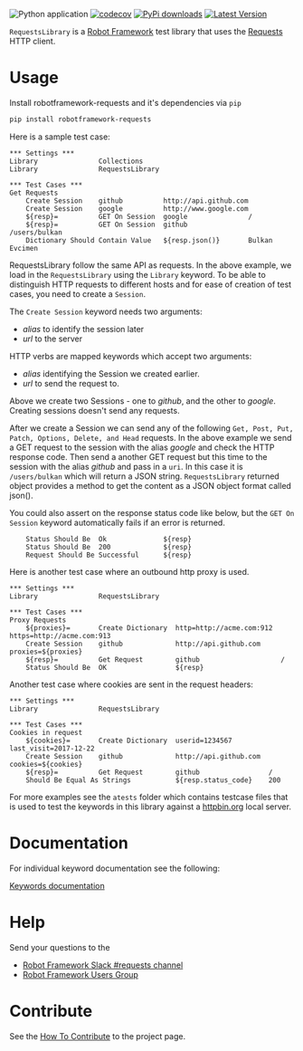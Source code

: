 ![Python application](https://github.com/MarketSquare/robotframework-requests/workflows/Python%20application/badge.svg?branch=master)
[![codecov](https://codecov.io/gh/MarketSquare/robotframework-requests/branch/master/graph/badge.svg)](https://codecov.io/gh/MarketSquare/robotframework-requests)
[![PyPi downloads](https://img.shields.io/pypi/dm/robotframework-requests.svg)](https://pypi.python.org/pypi/robotframework-requests)
[![Latest Version](https://img.shields.io/pypi/v/robotframework-requests.svg)](https://pypi.python.org/pypi/robotframework-requests)

``RequestsLibrary`` is a [Robot Framework](https://robotframework.org/) test library that uses the [Requests](https://github.com/kennethreitz/requests) HTTP client.

# Usage

Install robotframework-requests and it's dependencies via ``pip``

```bash
pip install robotframework-requests
```

Here is a sample test case:

```robotframework
*** Settings ***
Library               Collections
Library               RequestsLibrary

*** Test Cases ***
Get Requests
    Create Session    github          http://api.github.com
    Create Session    google          http://www.google.com
    ${resp}=          GET On Session  google               /
    ${resp}=          GET On Session  github               /users/bulkan
    Dictionary Should Contain Value   ${resp.json()}       Bulkan Evcimen
```
RequestsLibrary follow the same API as requests. 
In the above example, we load in the ``RequestsLibrary`` using the ``Library`` keyword.
To be able to distinguish HTTP requests to different hosts and for ease of creation of test cases, you need to create a `Session`.

The `Create Session` keyword needs two arguments:

* _alias_ to identify the session later
* _url_ to the server

HTTP verbs are mapped keywords which accept two arguments:

* _alias_ identifying the Session we created earlier.
* _url_ to send the request to.

Above we create two Sessions - one to _github_, and the other to _google_. Creating sessions doesn't send any requests.

After we create a Session we can send any of the following ``Get, Post, Put, Patch, Options, Delete, and Head`` requests.
In the above example we send a GET request to the session with the alias _google_ and check the HTTP response code.
Then send a another GET request but this time to the session with the alias _github_ and pass in a `uri`.
In this case it is ``/users/bulkan`` which will return a JSON string.
`RequestsLibrary` returned object provides a method to get the content as a JSON object format called json().

You could also assert on the response status code like below, but the ``GET On Session`` keyword automatically fails if an error is returned.

```robotframework
    Status Should Be  Ok              ${resp}
    Status Should Be  200             ${resp}
    Request Should Be Successful      ${resp}
```  

Here is another test case where an outbound http proxy is used.

```robotframework
*** Settings ***
Library               RequestsLibrary

*** Test Cases ***
Proxy Requests
    ${proxies}=       Create Dictionary  http=http://acme.com:912  https=http://acme.com:913
    Create Session    github             http://api.github.com     proxies=${proxies}
    ${resp}=          Get Request        github                    /
    Status Should Be  OK                 ${resp}
```

Another test case where cookies are sent in the request headers:

```robotframework
*** Settings ***
Library               RequestsLibrary

*** Test Cases ***
Cookies in request
    ${cookies}=       Create Dictionary  userid=1234567         last_visit=2017-12-22
    Create Session    github             http://api.github.com  cookies=${cookies}
    ${resp}=          Get Request        github                 /
    Should Be Equal As Strings           ${resp.status_code}    200
```

For more examples see the `atests` folder which contains testcase files that is used to test the keywords in this library against a [httpbin.org](http://httpbin.org) local server.

# Documentation

For individual keyword documentation see the following:

[Keywords documentation](http://marketsquare.github.io/robotframework-requests/doc/RequestsLibrary.html)

# Help

Send your questions to the
- [Robot Framework Slack #requests channel](https://robotframework-slack-invite.herokuapp.com/)
- [Robot Framework Users Group](https://groups.google.com/forum/#!forum/robotframework-users)

# Contribute

See the [How To Contribute](CONTRIBUTING.md) to the project page.
